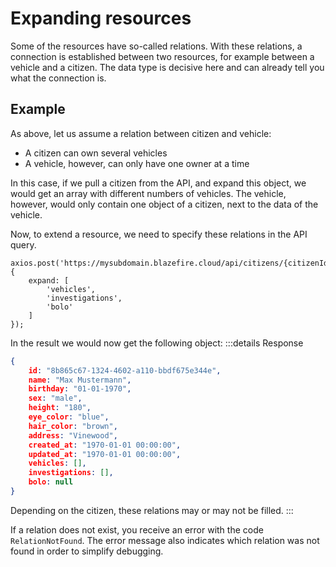 # Expanding resources

Some of the resources have so-called relations. With these relations, a connection is established between two resources, for example between a vehicle and a citizen. The data type is decisive here and can already tell you what the connection is.

## Example
As above, let us assume a relation between citizen and vehicle:

- A citizen can own several vehicles
- A vehicle, however, can only have one owner at a time

In this case, if we pull a citizen from the API, and expand this object, we would get an array with different numbers of vehicles. The vehicle, however, would only contain one object of a citizen, next to the data of the vehicle.


Now, to extend a resource, we need to specify these relations in the API query.


```js{2-6}
axios.post('https://mysubdomain.blazefire.cloud/api/citizens/{citizenId}/retrieve', {
    expand: [
        'vehicles',
        'investigations',
        'bolo'
    ]
});
```

In the result we would now get the following object:
:::details Response
```json
{
    id: "8b865c67-1324-4602-a110-bbdf675e344e",
    name: "Max Mustermann",
    birthday: "01-01-1970",
    sex: "male",
    height: "180",
    eye_color: "blue",
    hair_color: "brown",
    address: "Vinewood",
    created_at: "1970-01-01 00:00:00",
    updated_at: "1970-01-01 00:00:00",
    vehicles: [],
    investigations: [],
    bolo: null
}
```
Depending on the citizen, these relations may or may not be filled.
:::

If a relation does not exist, you receive an error with the code `RelationNotFound`. The error message also indicates which relation was not found in order to simplify debugging.